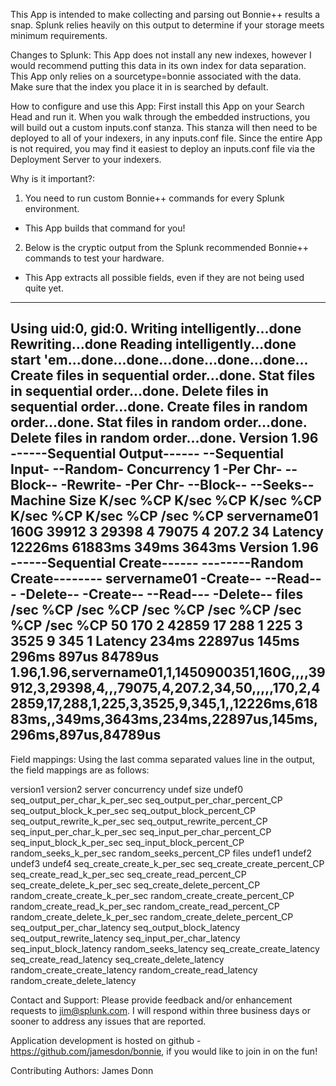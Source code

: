 This App is intended to make collecting and parsing out Bonnie++ results a snap.  Splunk relies heavily on this output to determine if your storage meets minimum requirements.  

Changes to Splunk:
This App does not install any new indexes, however I would recommend putting this data in its own index for data separation.  This App only relies on a sourcetype=bonnie associated with the data.  Make sure that the index you place it in is searched by default.

How to configure and use this App:
First install this App on your Search Head and run it.  When you walk through the embedded instructions, you will build out a custom inputs.conf stanza.  This stanza will then need to be deployed to all of your indexers, in any inputs.conf file.  Since the entire App is not required, you may find it easiest to deploy an inputs.conf file via the Deployment Server to your indexers.


Why is it important?:
1) You need to run custom Bonnie++ commands for every Splunk environment.
- This App builds that command for you!
2) Below is the cryptic output from the Splunk recommended Bonnie++ commands to test your hardware.
- This App extracts all possible fields, even if they are not being used quite yet.

----------------------------------------------------------------------------------------------------------------------------
Using uid:0, gid:0.
Writing intelligently...done
Rewriting...done
Reading intelligently...done
start 'em...done...done...done...done...done...
Create files in sequential order...done.
Stat files in sequential order...done.
Delete files in sequential order...done.
Create files in random order...done.
Stat files in random order...done.
Delete files in random order...done.
Version  1.96       ------Sequential Output------ --Sequential Input- --Random-
Concurrency   1     -Per Chr- --Block-- -Rewrite- -Per Chr- --Block-- --Seeks--
Machine        Size K/sec %CP K/sec %CP K/sec %CP K/sec %CP K/sec %CP  /sec %CP
servername01  160G           39912   3 29398   4           79075   4 207.2  34
Latency                       12226ms   61883ms               349ms    3643ms
Version  1.96       ------Sequential Create------ --------Random Create--------
servername01       -Create-- --Read--- -Delete-- -Create-- --Read--- -Delete--
              files  /sec %CP  /sec %CP  /sec %CP  /sec %CP  /sec %CP  /sec %CP
                 50   170   2 42859  17   288   1   225   3  3525   9   345   1
Latency               234ms   22897us     145ms     296ms     897us   84789us
1.96,1.96,servername01,1,1450900351,160G,,,,39912,3,29398,4,,,79075,4,207.2,34,50,,,,,170,2,42859,17,288,1,225,3,3525,9,345,1,,12226ms,61883ms,,349ms,3643ms,234ms,22897us,145ms,296ms,897us,84789us
----------------------------------------------------------------------------------------------------------------------------

Field mappings:
Using the last comma separated values line in the output, the field mappings are as follows:

version1
version2
server
concurrency
undef
size
undef0
seq_output_per_char_k_per_sec
seq_output_per_char_percent_CP
seq_output_block_k_per_sec
seq_output_block_percent_CP
seq_output_rewrite_k_per_sec
seq_output_rewrite_percent_CP
seq_input_per_char_k_per_sec
seq_input_per_char_percent_CP
seq_input_block_k_per_sec
seq_input_block_percent_CP
random_seeks_k_per_sec
random_seeks_percent_CP
files
undef1
undef2
undef3
undef4
seq_create_create_k_per_sec
seq_create_create_percent_CP
seq_create_read_k_per_sec
seq_create_read_percent_CP
seq_create_delete_k_per_sec
seq_create_delete_percent_CP
random_create_create_k_per_sec
random_create_create_percent_CP
random_create_read_k_per_sec
random_create_read_percent_CP
random_create_delete_k_per_sec
random_create_delete_percent_CP
seq_output_per_char_latency
seq_output_block_latency
seq_output_rewrite_latency
seq_input_per_char_latency
seq_input_block_latency
random_seeks_latency
seq_create_create_latency
seq_create_read_latency
seq_create_delete_latency
random_create_create_latency
random_create_read_latency
random_create_delete_latency

Contact and Support:
Please provide feedback and/or enhancement requests to jim@splunk.com.  I will respond within three business days or sooner to address any issues that are reported.  

Application development is hosted on github - https://github.com/jamesdon/bonnie, if you would like to join in on the fun!


Contributing Authors:
James Donn
